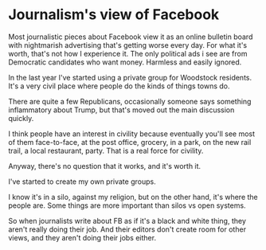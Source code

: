 # Journalism's view of Facebook
Most journalistic pieces about Facebook view it as an online bulletin board with nightmarish advertising that's getting worse every day. For what it's worth, that's not how I experience it. The only political ads i see are from Democratic candidates who want money. Harmless and easily ignored. 

In the last year I've started using a private group for Woodstock residents. It's a very civil place where people do the kinds of things towns do. 

There are quite a few Republicans, occasionally someone says something inflammatory about Trump, but that's moved out the main discussion quickly. 

I think people have an interest in civility because eventually you'll see most of them face-to-face, at the post office, grocery, in a park, on the new rail trail, a local restaurant, party. That is a real force for civility. 

Anyway, there's no question that it works, and it's worth it. 

I've started to create my own private groups. 

I know it's in a silo, against my religion, but on the other hand, it's where the people are. Some things are more important than silos vs open systems. 

So when journalists write about FB as if it's a black and white thing, they aren't really doing their job. And their editors don't create room for other views, and they aren't doing their jobs either. 

